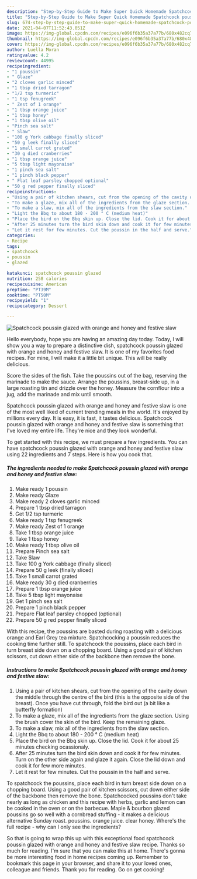 ```yaml
---
description: "Step-by-Step Guide to Make Super Quick Homemade Spatchcock poussin glazed with orange and honey and festive slaw"
title: "Step-by-Step Guide to Make Super Quick Homemade Spatchcock poussin glazed with orange and honey and festive slaw"
slug: 674-step-by-step-guide-to-make-super-quick-homemade-spatchcock-poussin-glazed-with-orange-and-honey-and-festive-slaw
date: 2021-04-07T11:52:43.051Z
image: https://img-global.cpcdn.com/recipes/e096f6b35a37a77b/680x482cq70/spatchcock-poussin-glazed-with-orange-and-honey-and-festive-slaw-recipe-main-photo.jpg
thumbnail: https://img-global.cpcdn.com/recipes/e096f6b35a37a77b/680x482cq70/spatchcock-poussin-glazed-with-orange-and-honey-and-festive-slaw-recipe-main-photo.jpg
cover: https://img-global.cpcdn.com/recipes/e096f6b35a37a77b/680x482cq70/spatchcock-poussin-glazed-with-orange-and-honey-and-festive-slaw-recipe-main-photo.jpg
author: Luella Moran
ratingvalue: 4.2
reviewcount: 44995
recipeingredient:
- "1 poussin"
- " Glaze"
- "2 cloves garlic minced"
- "1 tbsp dried tarragon"
- "1/2 tsp turmeric"
- "1 tsp fenugreek"
- " Zest of 1 orange"
- "1 tbsp orange juice"
- "1 tbsp honey"
- "1 tbsp olive oil"
- "Pinch sea salt"
- " Slaw"
- "100 g York cabbage finally sliced"
- "50 g leek finally sliced"
- "1 small carrot grated"
- "30 g died cranberries"
- "1 tbsp orange juice"
- "5 tbsp light mayonaise"
- "1 pinch sea salt"
- "1 pinch black pepper"
- " Flat leaf parsley chopped optional"
- "50 g red pepper finally sliced"
recipeinstructions:
- "Using a pair of kitchen shears, cut from the opening of the cavity down the middle through the centre of the bird (this is the opposite side of the breast). Once you have cut through, fold the bird out (a bit like a butterfly formation)"
- "To make a glaze, mix all of the ingredients from the glaze section. Using the brush cover the skin of the bird. Keep the remaining glaze."
- "To make a slaw, mix all of the ingredients from the slaw section."
- "Light the Bbq to about 180 - 200 ° C (medium heat)"
- "Place the bird on the Bbq skin up. Close the lid. Cook it for about 25 minutes checking ocassionaly."
- "After 25 minutes turn the bird skin down and cook it for few minutes. Turn on the other side again and glaze it again. Close the lid down and cook it for few more minutes."
- "Let it rest for few minutes. Cut the poussin in the half and serve."
categories:
- Recipe
tags:
- spatchcock
- poussin
- glazed

katakunci: spatchcock poussin glazed 
nutrition: 258 calories
recipecuisine: American
preptime: "PT39M"
cooktime: "PT50M"
recipeyield: "1"
recipecategory: Dessert

---
```



![Spatchcock poussin glazed with orange and honey and festive slaw](https://img-global.cpcdn.com/recipes/e096f6b35a37a77b/680x482cq70/spatchcock-poussin-glazed-with-orange-and-honey-and-festive-slaw-recipe-main-photo.jpg)

Hello everybody, hope you are having an amazing day today. Today, I will show you a way to prepare a distinctive dish, spatchcock poussin glazed with orange and honey and festive slaw. It is one of my favorites food recipes. For mine, I will make it a little bit unique. This will be really delicious.

Score the sides of the fish. Take the poussins out of the bag, reserving the marinade to make the sauce. Arrange the poussins, breast-side up, in a large roasting tin and drizzle over the honey. Measure the cornflour into a jug, add the marinade and mix until smooth.

Spatchcock poussin glazed with orange and honey and festive slaw is one of the most well liked of current trending meals in the world. It's enjoyed by millions every day. It is easy, it is fast, it tastes delicious. Spatchcock poussin glazed with orange and honey and festive slaw is something that I've loved my entire life. They're nice and they look wonderful.


To get started with this recipe, we must prepare a few ingredients. You can have spatchcock poussin glazed with orange and honey and festive slaw using 22 ingredients and 7 steps. Here is how you cook that.

<!--inarticleads1-->

##### The ingredients needed to make Spatchcock poussin glazed with orange and honey and festive slaw:

1. Make ready 1 poussin
1. Make ready  Glaze
1. Make ready 2 cloves garlic minced
1. Prepare 1 tbsp dried tarragon
1. Get 1/2 tsp turmeric
1. Make ready 1 tsp fenugreek
1. Make ready  Zest of 1 orange
1. Take 1 tbsp orange juice
1. Take 1 tbsp honey
1. Make ready 1 tbsp olive oil
1. Prepare Pinch sea salt
1. Take  Slaw
1. Take 100 g York cabbage (finally sliced)
1. Prepare 50 g leek (finally sliced)
1. Take 1 small carrot grated
1. Make ready 30 g died cranberries
1. Prepare 1 tbsp orange juice
1. Take 5 tbsp light mayonaise
1. Get 1 pinch sea salt
1. Prepare 1 pinch black pepper
1. Prepare  Flat leaf parsley chopped (optional)
1. Prepare 50 g red pepper finally sliced


With this recipe, the poussins are basted during roasting with a delicious orange and Earl Grey tea mixture. Spatchcocking a poussin reduces the cooking time further still. To spatchcock the poussins, place each bird in turn breast side down on a chopping board. Using a good pair of kitchen scissors, cut down either side of the backbone then remove the bone. 

<!--inarticleads2-->

##### Instructions to make Spatchcock poussin glazed with orange and honey and festive slaw:

1. Using a pair of kitchen shears, cut from the opening of the cavity down the middle through the centre of the bird (this is the opposite side of the breast). Once you have cut through, fold the bird out (a bit like a butterfly formation)
1. To make a glaze, mix all of the ingredients from the glaze section. Using the brush cover the skin of the bird. Keep the remaining glaze.
1. To make a slaw, mix all of the ingredients from the slaw section.
1. Light the Bbq to about 180 - 200 ° C (medium heat)
1. Place the bird on the Bbq skin up. Close the lid. Cook it for about 25 minutes checking ocassionaly.
1. After 25 minutes turn the bird skin down and cook it for few minutes. Turn on the other side again and glaze it again. Close the lid down and cook it for few more minutes.
1. Let it rest for few minutes. Cut the poussin in the half and serve.


To spatchcock the poussins, place each bird in turn breast side down on a chopping board. Using a good pair of kitchen scissors, cut down either side of the backbone then remove the bone. Spatchcocked poussins don&#39;t take nearly as long as chicken and this recipe with herbs, garlic and lemon can be cooked in the oven or on the barbecue. Maple &amp; bourbon glazed poussins go so well with a cornbread stuffing - it makes a delicious alternative Sunday roast. poussins. orange juice. clear honey. Where&#39;s the full recipe - why can I only see the ingredients? 

So that is going to wrap this up with this exceptional food spatchcock poussin glazed with orange and honey and festive slaw recipe. Thanks so much for reading. I'm sure that you can make this at home. There's gonna be more interesting food in home recipes coming up. Remember to bookmark this page in your browser, and share it to your loved ones, colleague and friends. Thank you for reading. Go on get cooking!
